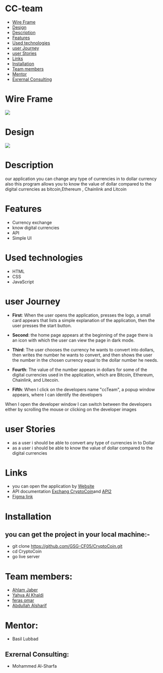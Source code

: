# CC-team
- [Wire Frame](#wire-frame)
- [Design](#design)
- [Description](#description)
- [Features](#features)
- [Used technologies](#Used-technologies)
- [user Journey](#user-Journey)
- [user Stories](#user-stories)
- [Links](#Links)
- [ Installation](#Installation)
- [Team members](#team-members)
- [Mentor](#mentor)
- [Exrernal Consulting](#Exrernal-Consulting)




# Wire Frame <span id="wireFrame"></span>

![](https://user-images.githubusercontent.com/78439316/159351408-2852a14e-47dd-4e84-9429-b9d8bdac2c6e.jpg)



# Design <span id="Design"></span>


![](https://user-images.githubusercontent.com/78439316/159352100-fd6de755-b858-4ca0-bc0e-e0729b37bb89.jpg)


# Description <span id="Description"></span>
our application you can change any type of currencies in to dollar currency
also this program allows you to know the value of dollar compared to the digital currencies as bitcoin,Ethereum , Chainlink  and Litcoin 
    
# Features <span id="Features "></span>
- Currency exchange
-  know digital currencies
- API
- Simple UI



# Used technologies <span id="Used technologies"></span>
- HTML
- CSS
- JavaScript


# user Journey <span id=" user Journey"></span>
- **First**: When the user opens the application, presses the logo, a small card appears that lists a simple explanation of the application, then the user presses the start button.

- **Second**: the home page appears at the beginning of the page there is an icon with which the user can view the page in dark mode.

- **Third**: The user chooses the currency he wants to convert into dollars, then writes the number he  wants to convert, and then shows the user the number in the chosen currency equal to the dollar number he needs.

- **Fourth**: The value of the number appears in dollars for some of the digital currencies used in the application, which are Bitcoin, Ethereum, Chainlink, and Litecoin.

- **Fifth**: When I click on the developers name "ccTeam", a popup window appears, where I can identify the developers

When I open the developer window I can switch between the developers either by scrolling the mouse or clicking on the developer images





# user Stories <span id="user Stories"></span>
- as a user i should be able to convert any type of currencies in to Dollar
- as a user i should be able to know the value of dollar compared to the digital currencies



# Links <span id="Links"></span>
- you can open the application by [Website](https://gsg-cf05.github.io/CC-team/) 
- API documentation  [Exchang CryptoCoin](https://api.coincap.io/v2/assets)and  [API2](https://www.exchangerate-api.com/)
- [Figma link](https://www.figma.com/file/g1WCiLIDbSXbBk2vnpmjRL/currency-exchange?node-id=20%3A186)



# Installation<span id="Installation"></span>
## you can get the project in your local machine:-
- git clone https://github.com/GSG-CF05/CryptoCoin.git
- cd CryptoCoin
- go live server


# Team members:<span id="Team members"></span>
- [Ahlam Jaber](https://github.com/ahlam377)
- [Yahya Al Khaldi](https://github.com/yahya-1)
- [feras omar](https://github.com/ferasomar2)
- [Abdullah Alsharif](https://github.com/Abdu11ah-A1sharif)

# Mentor:<span id="Mentor"></span>
- Basil Lubbad
## Exrernal Consulting:<span id="Exrernal Consulting"></span>
- Mohammed Al-Sharfa
